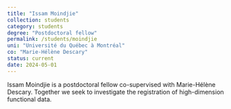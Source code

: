 ```yaml
---
title: "Issam Moindjie"
collection: students
category: students
degree: "Postdoctoral fellow"
permalink: /students/moindjie
uni: "Université du Québec à Montréal"
co: "Marie-Hélène Descary"
status: current
date: 2024-05-01
---
```


Issam Moindjie is a postdoctoral fellow co-supervised with Marie-Hélène Descary. Together we seek to investigate the registration of high-dimension functional data.
